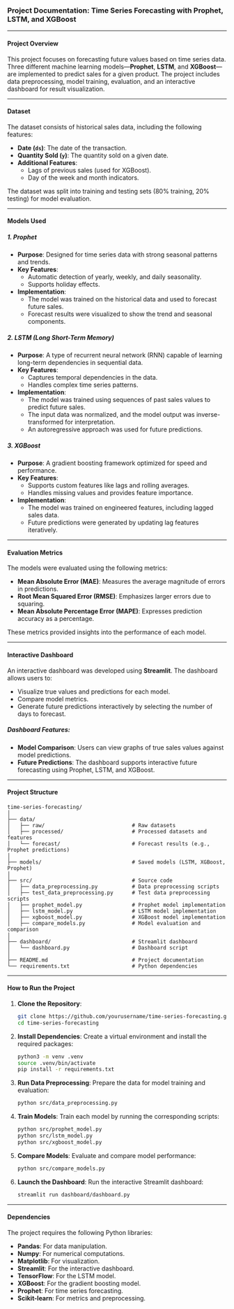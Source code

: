 ### Project Documentation: Time Series Forecasting with Prophet, LSTM, and XGBoost

---

#### **Project Overview**
This project focuses on forecasting future values based on time series data. Three different machine learning models—**Prophet**, **LSTM**, and **XGBoost**—are implemented to predict sales for a given product. The project includes data preprocessing, model training, evaluation, and an interactive dashboard for result visualization.

---

#### **Dataset**
The dataset consists of historical sales data, including the following features:
- **Date (`ds`)**: The date of the transaction.
- **Quantity Sold (`y`)**: The quantity sold on a given date.
- **Additional Features**:
  - Lags of previous sales (used for XGBoost).
  - Day of the week and month indicators.

The dataset was split into training and testing sets (80% training, 20% testing) for model evaluation.

---

#### **Models Used**

##### **1. Prophet**
- **Purpose**: Designed for time series data with strong seasonal patterns and trends.
- **Key Features**:
  - Automatic detection of yearly, weekly, and daily seasonality.
  - Supports holiday effects.
- **Implementation**:
  - The model was trained on the historical data and used to forecast future sales.
  - Forecast results were visualized to show the trend and seasonal components.

##### **2. LSTM (Long Short-Term Memory)**
- **Purpose**: A type of recurrent neural network (RNN) capable of learning long-term dependencies in sequential data.
- **Key Features**:
  - Captures temporal dependencies in the data.
  - Handles complex time series patterns.
- **Implementation**:
  - The model was trained using sequences of past sales values to predict future sales.
  - The input data was normalized, and the model output was inverse-transformed for interpretation.
  - An autoregressive approach was used for future predictions.

##### **3. XGBoost**
- **Purpose**: A gradient boosting framework optimized for speed and performance.
- **Key Features**:
  - Supports custom features like lags and rolling averages.
  - Handles missing values and provides feature importance.
- **Implementation**:
  - The model was trained on engineered features, including lagged sales data.
  - Future predictions were generated by updating lag features iteratively.

---

#### **Evaluation Metrics**
The models were evaluated using the following metrics:
- **Mean Absolute Error (MAE)**: Measures the average magnitude of errors in predictions.
- **Root Mean Squared Error (RMSE)**: Emphasizes larger errors due to squaring.
- **Mean Absolute Percentage Error (MAPE)**: Expresses prediction accuracy as a percentage.

These metrics provided insights into the performance of each model.

---

#### **Interactive Dashboard**
An interactive dashboard was developed using **Streamlit**. The dashboard allows users to:
- Visualize true values and predictions for each model.
- Compare model metrics.
- Generate future predictions interactively by selecting the number of days to forecast.

##### **Dashboard Features**:
- **Model Comparison**: Users can view graphs of true sales values against model predictions.
- **Future Predictions**: The dashboard supports interactive future forecasting using Prophet, LSTM, and XGBoost.

---

#### **Project Structure**

```
time-series-forecasting/
│
├── data/
│   ├── raw/                            # Raw datasets
│   ├── processed/                      # Processed datasets and features
│   └── forecast/                       # Forecast results (e.g., Prophet predictions)
│
├── models/                             # Saved models (LSTM, XGBoost, Prophet)
│
├── src/                                # Source code
│   ├── data_preprocessing.py           # Data preprocessing scripts
│   ├── test_data_preprocessing.py      # Test data preprocessing scripts
│   ├── prophet_model.py                # Prophet model implementation
│   ├── lstm_model.py                   # LSTM model implementation
│   ├── xgboost_model.py                # XGBoost model implementation
│   ├── compare_models.py               # Model evaluation and comparison
│
├── dashboard/                          # Streamlit dashboard
│   └── dashboard.py                    # Dashboard script
│
├── README.md                           # Project documentation
└── requirements.txt                    # Python dependencies
```

---

#### **How to Run the Project**

1. **Clone the Repository**:
   ```bash
   git clone https://github.com/yourusername/time-series-forecasting.git
   cd time-series-forecasting
   ```

2. **Install Dependencies**:
   Create a virtual environment and install the required packages:
   ```bash
   python3 -m venv .venv
   source .venv/bin/activate 
   pip install -r requirements.txt
   ```

3. **Run Data Preprocessing**:
   Prepare the data for model training and evaluation:
   ```bash
   python src/data_preprocessing.py
   ```

4. **Train Models**:
   Train each model by running the corresponding scripts:
   ```bash
   python src/prophet_model.py
   python src/lstm_model.py
   python src/xgboost_model.py
   ```

5. **Compare Models**:
   Evaluate and compare model performance:
   ```bash
   python src/compare_models.py
   ```

6. **Launch the Dashboard**:
   Run the interactive Streamlit dashboard:
   ```bash
   streamlit run dashboard/dashboard.py
   ```

---

#### **Dependencies**
The project requires the following Python libraries:
- **Pandas**: For data manipulation.
- **Numpy**: For numerical computations.
- **Matplotlib**: For visualization.
- **Streamlit**: For the interactive dashboard.
- **TensorFlow**: For the LSTM model.
- **XGBoost**: For the gradient boosting model.
- **Prophet**: For time series forecasting.
- **Scikit-learn**: For metrics and preprocessing.
